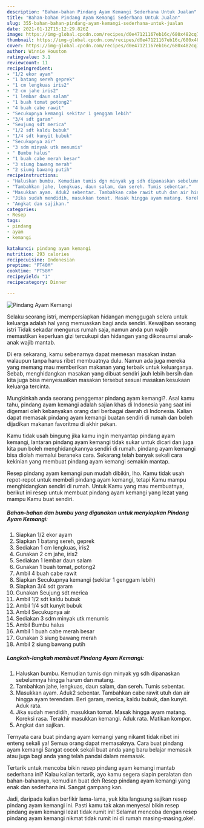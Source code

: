 ```yaml
---
description: "Bahan-bahan Pindang Ayam Kemangi Sederhana Untuk Jualan"
title: "Bahan-bahan Pindang Ayam Kemangi Sederhana Untuk Jualan"
slug: 355-bahan-bahan-pindang-ayam-kemangi-sederhana-untuk-jualan
date: 2021-01-12T15:12:29.826Z
image: https://img-global.cpcdn.com/recipes/d0e47121167eb16c/680x482cq70/pindang-ayam-kemangi-foto-resep-utama.jpg
thumbnail: https://img-global.cpcdn.com/recipes/d0e47121167eb16c/680x482cq70/pindang-ayam-kemangi-foto-resep-utama.jpg
cover: https://img-global.cpcdn.com/recipes/d0e47121167eb16c/680x482cq70/pindang-ayam-kemangi-foto-resep-utama.jpg
author: Winnie Houston
ratingvalue: 3.1
reviewcount: 11
recipeingredient:
- "1/2 ekor ayam"
- "1 batang sereh geprek"
- "1 cm lengkuas iris2"
- "2 cm jahe iris2"
- "1 lembar daun salam"
- "1 buah tomat potong2"
- "4 buah cabe rawit"
- "Secukupnya kemangi sekitar 1 genggam lebih"
- "3/4 sdt garam"
- "Seujung sdt merica"
- "1/2 sdt kaldu bubuk"
- "1/4 sdt kunyit bubuk"
- "Secukupnya air"
- "3 sdm minyak utk menumis"
- " Bumbu halus"
- "1 buah cabe merah besar"
- "3 siung bawang merah"
- "2 siung bawang putih"
recipeinstructions:
- "Haluskan bumbu. Kemudian tumis dgn minyak yg sdh dipanaskan sebelumnya hingga harum dan matang."
- "Tambahkan jahe, lengkuas, daun salam, dan sereh. Tumis sebentar."
- "Masukkan ayam. Aduk2 sebentar. Tambahkan cabe rawit utuh dan air hingga ayam terendam. Beri garam, merica, kaldu bubuk, dan kunyit. Aduk rata."
- "Jika sudah mendidih, masukkan tomat. Masak hingga ayam matang. Koreksi rasa. Terakhir masukkan kemangi. Aduk rata. Matikan kompor."
- "Angkat dan sajikan."
categories:
- Resep
tags:
- pindang
- ayam
- kemangi

katakunci: pindang ayam kemangi 
nutrition: 293 calories
recipecuisine: Indonesian
preptime: "PT40M"
cooktime: "PT58M"
recipeyield: "1"
recipecategory: Dinner

---
```



![Pindang Ayam Kemangi](https://img-global.cpcdn.com/recipes/d0e47121167eb16c/680x482cq70/pindang-ayam-kemangi-foto-resep-utama.jpg)

Selaku seorang istri, mempersiapkan hidangan menggugah selera untuk keluarga adalah hal yang memuaskan bagi anda sendiri. Kewajiban seorang istri Tidak sekadar mengurus rumah saja, namun anda pun wajib memastikan keperluan gizi tercukupi dan hidangan yang dikonsumsi anak-anak wajib mantab.

Di era  sekarang, kamu sebenarnya dapat memesan masakan instan walaupun tanpa harus ribet membuatnya dulu. Namun ada juga mereka yang memang mau memberikan makanan yang terbaik untuk keluarganya. Sebab, menghidangkan masakan yang dibuat sendiri jauh lebih bersih dan kita juga bisa menyesuaikan masakan tersebut sesuai masakan kesukaan keluarga tercinta. 



Mungkinkah anda seorang penggemar pindang ayam kemangi?. Asal kamu tahu, pindang ayam kemangi adalah sajian khas di Indonesia yang saat ini digemari oleh kebanyakan orang dari berbagai daerah di Indonesia. Kalian dapat memasak pindang ayam kemangi buatan sendiri di rumah dan boleh dijadikan makanan favoritmu di akhir pekan.

Kamu tidak usah bingung jika kamu ingin menyantap pindang ayam kemangi, lantaran pindang ayam kemangi tidak sukar untuk dicari dan juga kita pun boleh menghidangkannya sendiri di rumah. pindang ayam kemangi bisa diolah memalui beraneka cara. Sekarang telah banyak sekali cara kekinian yang membuat pindang ayam kemangi semakin mantap.

Resep pindang ayam kemangi pun mudah dibikin, lho. Kamu tidak usah repot-repot untuk membeli pindang ayam kemangi, tetapi Kamu mampu menghidangkan sendiri di rumah. Untuk Kamu yang mau membuatnya, berikut ini resep untuk membuat pindang ayam kemangi yang lezat yang mampu Kamu buat sendiri.

<!--inarticleads1-->

##### Bahan-bahan dan bumbu yang digunakan untuk menyiapkan Pindang Ayam Kemangi:

1. Siapkan 1/2 ekor ayam
1. Siapkan 1 batang sereh, geprek
1. Sediakan 1 cm lengkuas, iris2
1. Gunakan 2 cm jahe, iris2
1. Sediakan 1 lembar daun salam
1. Gunakan 1 buah tomat, potong2
1. Ambil 4 buah cabe rawit
1. Siapkan Secukupnya kemangi (sekitar 1 genggam lebih)
1. Siapkan 3/4 sdt garam
1. Gunakan Seujung sdt merica
1. Ambil 1/2 sdt kaldu bubuk
1. Ambil 1/4 sdt kunyit bubuk
1. Ambil Secukupnya air
1. Sediakan 3 sdm minyak utk menumis
1. Ambil  Bumbu halus
1. Ambil 1 buah cabe merah besar
1. Gunakan 3 siung bawang merah
1. Ambil 2 siung bawang putih




<!--inarticleads2-->

##### Langkah-langkah membuat Pindang Ayam Kemangi:

1. Haluskan bumbu. Kemudian tumis dgn minyak yg sdh dipanaskan sebelumnya hingga harum dan matang.
1. Tambahkan jahe, lengkuas, daun salam, dan sereh. Tumis sebentar.
1. Masukkan ayam. Aduk2 sebentar. Tambahkan cabe rawit utuh dan air hingga ayam terendam. Beri garam, merica, kaldu bubuk, dan kunyit. Aduk rata.
1. Jika sudah mendidih, masukkan tomat. Masak hingga ayam matang. Koreksi rasa. Terakhir masukkan kemangi. Aduk rata. Matikan kompor.
1. Angkat dan sajikan.




Ternyata cara buat pindang ayam kemangi yang nikamt tidak ribet ini enteng sekali ya! Semua orang dapat memasaknya. Cara buat pindang ayam kemangi Sangat cocok sekali buat anda yang baru belajar memasak atau juga bagi anda yang telah pandai dalam memasak.

Tertarik untuk mencoba bikin resep pindang ayam kemangi mantab sederhana ini? Kalau kalian tertarik, ayo kamu segera siapin peralatan dan bahan-bahannya, kemudian buat deh Resep pindang ayam kemangi yang enak dan sederhana ini. Sangat gampang kan. 

Jadi, daripada kalian berfikir lama-lama, yuk kita langsung sajikan resep pindang ayam kemangi ini. Pasti kamu tak akan menyesal bikin resep pindang ayam kemangi lezat tidak rumit ini! Selamat mencoba dengan resep pindang ayam kemangi nikmat tidak rumit ini di rumah masing-masing,oke!.


